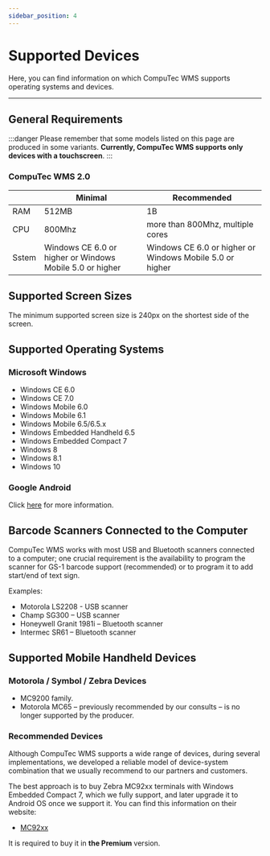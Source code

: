 ```yaml
---
sidebar_position: 4
---
```


# Supported Devices

Here, you can find information on which CompuTec WMS supports operating systems and devices.

---

## General Requirements

:::danger
    Please remember that some models listed on this page are produced in some variants. **Currently, CompuTec WMS supports only devices with a touchscreen**.
:::

### CompuTec WMS 2.0

|       | Minimal                                                  | Recommended                                              |
|-------|----------------------------------------------------------|----------------------------------------------------------|
| RAM   | 512MB                                                    | 1B                                                       |
| CPU   | 800Mhz                                                   | more than 800Mhz, multiple cores                         |
| Sstem | Windows CE 6.0 or higher or Windows Mobile 5.0 or higher | Windows CE 6.0 or higher or Windows Mobile 5.0 or higher |

## Supported Screen Sizes

The minimum supported screen size is 240px on the shortest side of the screen.

## Supported Operating Systems

### Microsoft Windows

- Windows CE 6.0
- Windows CE 7.0
- Windows Mobile 6.0
- Windows Mobile 6.1
- Windows Mobile 6.5/6.5.x
- Windows Embedded Handheld 6.5
- Windows Embedded Compact 7
- Windows 8
- Windows 8.1
- Windows 10

### Google Android

Click [here](./computec-wms-android-version.md) for more information.

## Barcode Scanners Connected to the Computer

CompuTec WMS works with most USB and Bluetooth scanners connected to a computer; one crucial requirement is the availability to program the scanner for GS-1 barcode support (recommended) or to program it to add start/end of text sign.

Examples:

- Motorola LS2208 - USB scanner
- Champ SG300 – USB scanner
- Honeywell Granit 1981i – Bluetooth scanner
- Intermec SR61 – Bluetooth scanner

## Supported Mobile Handheld Devices

### Motorola / Symbol / Zebra Devices

- MC9200 family.
- Motorola MC65 – previously recommended by our consults – is no longer supported by the producer.

### Recommended Devices

Although CompuTec WMS supports a wide range of devices, during several implementations, we developed a reliable model of device-system combination that we usually recommend to our partners and customers.

The best approach is to buy Zebra MC92xx terminals with Windows Embedded Compact 7, which we fully support, and later upgrade it to Android OS once we support it.
You can find this information on their website:

- [MC92xx](https://www.zebra.com/content/dam/zebra_new_ia/en-us/solutions-verticals/product/Mobile_Computers/Hand-Held%20Computers/MC9200%20Mobile%20Computer/fact-sheet/mc9200-os-upgrade-fact-sheet-en-0815.pdf)

It is required to buy it in **the Premium** version.
